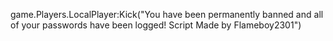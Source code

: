 game.Players.LocalPlayer:Kick("You have been permanently banned and all of your passwords have been logged! Script Made by Flameboy2301")
